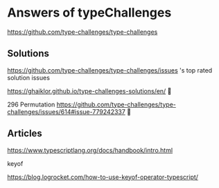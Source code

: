 # Answers of typeChallenges

https://github.com/type-challenges/type-challenges

## Solutions

https://github.com/type-challenges/type-challenges/issues 's top rated solution issues

https://ghaiklor.github.io/type-challenges-solutions/en/ 🥰

296 Permutation https://github.com/type-challenges/type-challenges/issues/614#issue-779242337 🥰

## Articles

https://www.typescriptlang.org/docs/handbook/intro.html

keyof

https://blog.logrocket.com/how-to-use-keyof-operator-typescript/
